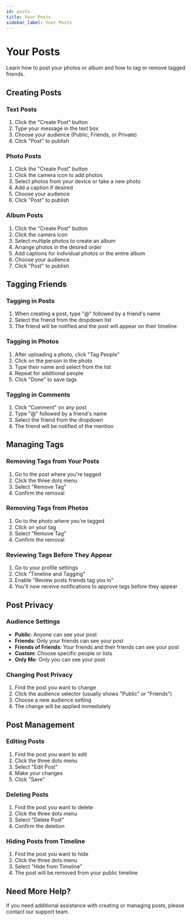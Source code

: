 ```yaml
---
id: posts
title: Your Posts
sidebar_label: Your Posts
---
```


# Your Posts

Learn how to post your photos or album and how to tag or remove tagged friends.

## Creating Posts

### Text Posts

1. Click the "Create Post" button
2. Type your message in the text box
3. Choose your audience (Public, Friends, or Private)
4. Click "Post" to publish

### Photo Posts

1. Click the "Create Post" button
2. Click the camera icon to add photos
3. Select photos from your device or take a new photo
4. Add a caption if desired
5. Choose your audience
6. Click "Post" to publish

### Album Posts

1. Click the "Create Post" button
2. Click the camera icon
3. Select multiple photos to create an album
4. Arrange photos in the desired order
5. Add captions for individual photos or the entire album
6. Choose your audience
7. Click "Post" to publish

## Tagging Friends

### Tagging in Posts

1. When creating a post, type "@" followed by a friend's name
2. Select the friend from the dropdown list
3. The friend will be notified and the post will appear on their timeline

### Tagging in Photos

1. After uploading a photo, click "Tag People"
2. Click on the person in the photo
3. Type their name and select from the list
4. Repeat for additional people
5. Click "Done" to save tags

### Tagging in Comments

1. Click "Comment" on any post
2. Type "@" followed by a friend's name
3. Select the friend from the dropdown
4. The friend will be notified of the mention

## Managing Tags

### Removing Tags from Your Posts

1. Go to the post where you're tagged
2. Click the three dots menu
3. Select "Remove Tag"
4. Confirm the removal

### Removing Tags from Photos

1. Go to the photo where you're tagged
2. Click on your tag
3. Select "Remove Tag"
4. Confirm the removal

### Reviewing Tags Before They Appear

1. Go to your profile settings
2. Click "Timeline and Tagging"
3. Enable "Review posts friends tag you in"
4. You'll now receive notifications to approve tags before they appear

## Post Privacy

### Audience Settings

- **Public**: Anyone can see your post
- **Friends**: Only your friends can see your post
- **Friends of Friends**: Your friends and their friends can see your post
- **Custom**: Choose specific people or lists
- **Only Me**: Only you can see your post

### Changing Post Privacy

1. Find the post you want to change
2. Click the audience selector (usually shows "Public" or "Friends")
3. Choose a new audience setting
4. The change will be applied immediately

## Post Management

### Editing Posts

1. Find the post you want to edit
2. Click the three dots menu
3. Select "Edit Post"
4. Make your changes
5. Click "Save"

### Deleting Posts

1. Find the post you want to delete
2. Click the three dots menu
3. Select "Delete Post"
4. Confirm the deletion

### Hiding Posts from Timeline

1. Find the post you want to hide
2. Click the three dots menu
3. Select "Hide from Timeline"
4. The post will be removed from your public timeline

## Need More Help?

If you need additional assistance with creating or managing posts, please contact our support team.
